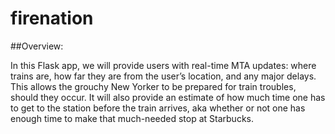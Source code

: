 # firenation

##Overview:

In this Flask app, we will provide users with real-time MTA updates: where trains are, how far they are from the user’s location, and any major delays. This allows the grouchy New Yorker to be prepared for train troubles, should they occur. It will also provide an estimate of how much time one has to get to the station before the train arrives, aka whether or not one has enough time to make that much-needed stop at Starbucks.
